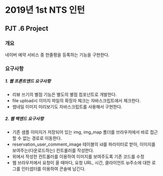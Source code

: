 2019년 1st NTS 인턴
======================

## PJT .6 Project

### 개요
네이버 예약 서비스 중 한줄평을 등록하는 기능을 구현한다.

### 요구사항
##### 1. 웹 프론트엔드 요구사항
- 리뷰 쓰기의 별점 기능은 별도의 별점 컴포넌트로 개발한다.
- file upload시 이미지 파일의 확장자 체크는 자바스크립트에서 체크한다.
- 썸네일 이미지 미리보기도 자바스크립트를 사용해서 구현한다.

##### 2. 웹 백엔드 요구사항

- 기존 샘플 이미지가 저장되어 있는 img, img_map 폴더를 브라우저에서 바로 접근할 수 없는 경로로 이동한다.
- reservation_user_comment_image 테이블의 id를 파라미터로 받아, 이미지를 보여주는(다운로드하는) 컨트롤러를 작성한다.
- 위에서 작성한 컨트롤러를 이용하여 이미지를 보여주도록 기존 코드를 수정
- 웹 브라우저에서 요청이 올 때마다, 요청 URL, 시간, 클라이언트 ip주소에 대한 로그를 인터셉터를 이용하여 콘솔에 남긴다.